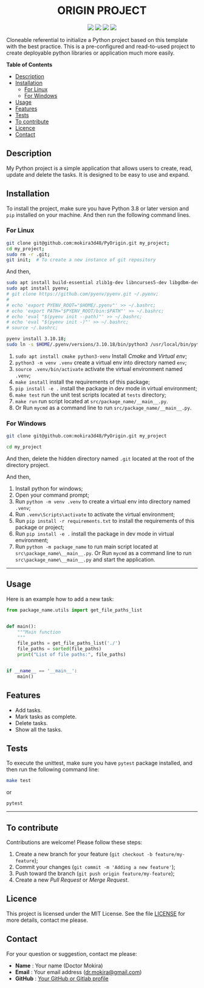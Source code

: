 <div align="center">
  
# ORIGIN PROJECT

![](https://img.shields.io/badge/Python-3.8-blue)
![](https://img.shields.io/badge/LICENSE-MIT-%2300557f)
![](https://img.shields.io/badge/lastest-2025--06--06-green)
![](https://img.shields.io/badge/contact-dr.mokira%40gmail.com-blueviolet)

</div>

Cloneable referential to initialize a Python project based on this template with the best practice.
This is a pre-configured and read-to-used project to create deployable python libraries
or application much more easily.

**Table of Contents**

- [Description](#description)
- [Installation](#installation)
  - [For Linux](#for-linux)
  - [For Windows](#for-windows)
- [Usage](#usage)
- [Features](#features)
- [Tests](#tests)
- [To contribute](#to-contribute)
- [Licence](#licence)
- [Contact](#contact)


## Description

My Python project is a simple application that allows users to create, read,
update and delete the tasks. It is designed to be easy to use and expand.

## Installation

To install the project, make sure you have Python 3.8 or later version
and `pip` installed on your machine. And then run the following command lines.

### For Linux

```bash
git clone git@github.com:mokira3d48/PyOrigin.git my_project;
cd my_project;
sudo rm -r .git;
git init;  # To create a new instance of git repository
```

And then,

```sh
sudo apt install build-essential zlib1g-dev libncurses5-dev libgdbm-dev libnss3-dev libssl-dev libreadline-dev libffi-dev libsqlite3-dev wget libbz2-dev;
sudo apt install pyenv;
# git clone https://github.com/pyenv/pyenv.git ~/.pyenv;
# 
# echo 'export PYENV_ROOT="$HOME/.pyenv"' >> ~/.bashrc;
# echo 'export PATH="$PYENV_ROOT/bin:$PATH"' >> ~/.bashrc;
# echo 'eval "$(pyenv init --path)"' >> ~/.bashrc;
# echo 'eval "$(pyenv init -)"' >> ~/.bashrc;
# source ~/.bashrc;

pyenv install 3.10.18;
sudo ln -s $HOME/.pyenv/versions/3.10.18/bin/python3 /usr/local/bin/python3.10
```


1. `sudo apt install cmake python3-venv` Install *Cmake* and *Virtual env*;
2. `python3 -m venv .venv` create a virtual env into directory
named `env`;
3. `source .venv/bin/activate` activate the virtual environment named `.venv`;
4. `make install` install the requirements of this package;
5. `pip install -e .` install the package in dev mode in virtual environment;
6. `make test` run the unit test scripts located at `tests` directory;
7. `make run` run script located at `src/package_name/__main__.py`.
8. Or Run `mycmd` as a command line to run `src/package_name/__main__.py`.

### For Windows

```bash
git clone git@github.com:mokira3d48/PyOrigin.git my_project
```

```bash
cd my_project
```

And then, delete the hidden directory named `.git` located at the root
of the directory project.

And then,

1. Install python for windows;
2. Open your command prompt;
3. Run `python -m venv .venv` to create a virtual env into directory
named `.venv`;
4. Run `.venv\Scripts\activate` to activate the virtual environment;
5. Run `pip install -r requirements.txt` to install the requirements
of this package or project;
6. Run `pip install -e .` install the package in dev mode in virtual
environment;
7. Run `python -m package_name` to run main script located
at `src\package_name\__main__.py`. Or Run `mycmd` as a command line
to run `src\package_name\__main__.py` and start the application.


---

## Usage

Here is an example how to add a new task:

```python
from package_name.utils import get_file_paths_list


def main():
    """Main function
    """
    file_paths = get_file_paths_list('./')
    file_paths = sorted(file_paths)
    print("List of file paths:", file_paths)


if __name__ == '__main__':
    main()

```

## Features

- Add tasks.
- Mark tasks as complete.
- Delete tasks.
- Show all the tasks.

## Tests

To execute the unittest, make sure you have `pytest` package installed,
and then run the following command line:

```bash
make test 
```
or

```shell
pytest
```

---

## To contribute

Contributions are welcome! Please follow these steps:

1. Create a new branch for your feature (`git checkout -b feature/my-feature`);
2. Commit your changes (`git commit -m 'Adding a new feature'`);
3. Push toward the branch (`git push origin feature/my-feature`);
4. Create a new *Pull Request* or *Merge Request*.

## Licence

This project is licensed under the MIT License. See the file [LICENSE](LICENSE)
for more details, contact me please.

## Contact

For your question or suggestion, contact me please:

- **Name** : Your name (Doctor Mokira)
- **Email** : Your email address (dr.mokira@gmail.com)
- **GitHub** : [Your GitHub or Gitlab profile](https://github.com/mokira3d48)

<!--
### Explications des sections : (A supprimer du README.md)

- **Titre et description** : Le titre du projet et une brève description de ce qu'il fait.
- **Table des matières** : Une liste de sections pour faciliter la navigation.
- **Installation** : Instructions claires sur la façon d'installer le projet.
- **Utilisation** : Exemples d'utilisation pour aider les utilisateurs à démarrer rapidement.
- **Fonctionnalités** : Une liste des fonctionnalités principales du projet.
- **Tests** : Instructions sur la façon d'exécuter les tests.
- **Contribuer** : Un guide sur la façon de contribuer au projet.
- **Licence** : Informations sur la licence du projet.
- **Contact** : Informations pour contacter le développeur ou l'équipe du projet.


Cet exemple de `README.md` est structuré et informatif, ce qui le rend utile
pour les utilisateurs et les contributeurs potentiels.
-->
